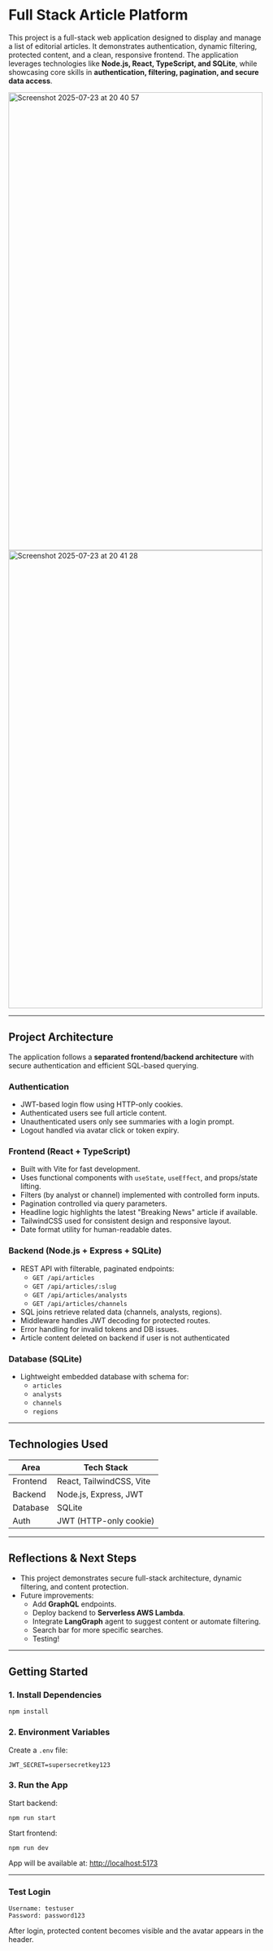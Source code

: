 # Full Stack Article Platform

This project is a full-stack web application designed to display and manage a list of editorial articles. It demonstrates authentication, dynamic filtering, protected content, and a clean, responsive frontend. The application leverages technologies like **Node.js, React, TypeScript, and SQLite**, while showcasing core skills in **authentication, filtering, pagination, and secure data access**.

<img width="500" height="900" alt="Screenshot 2025-07-23 at 20 40 57" src="https://github.com/user-attachments/assets/84983939-ac64-4299-bca7-ae54a6b15600" />

<img width="500" height="900" alt="Screenshot 2025-07-23 at 20 41 28" src="https://github.com/user-attachments/assets/f40b582f-345d-4b04-af6b-d4290c53a121" />

---

## Project Architecture

The application follows a **separated frontend/backend architecture** with secure authentication and efficient SQL-based querying.

### Authentication
- JWT-based login flow using HTTP-only cookies.
- Authenticated users see full article content.
- Unauthenticated users only see summaries with a login prompt.
- Logout handled via avatar click or token expiry.

### Frontend (React + TypeScript)
- Built with Vite for fast development.
- Uses functional components with `useState`, `useEffect`, and props/state lifting.
- Filters (by analyst or channel) implemented with controlled form inputs.
- Pagination controlled via query parameters.
- Headline logic highlights the latest "Breaking News" article if available.
- TailwindCSS used for consistent design and responsive layout.
- Date format utility for human-readable dates.

### Backend (Node.js + Express + SQLite)
- REST API with filterable, paginated endpoints:
  - `GET /api/articles`
  - `GET /api/articles/:slug`
  - `GET /api/articles/analysts`
  - `GET /api/articles/channels`
- SQL joins retrieve related data (channels, analysts, regions).
- Middleware handles JWT decoding for protected routes.
- Error handling for invalid tokens and DB issues.
- Article content deleted on backend if user is not authenticated

### Database (SQLite)
- Lightweight embedded database with schema for:
  - `articles`
  - `analysts`
  - `channels`
  - `regions`

---

## Technologies Used

| Area        | Tech Stack                         |
|-------------|----------------------------------|
| Frontend    | React, TailwindCSS, Vite          |
| Backend     | Node.js, Express, JWT             |
| Database    | SQLite                            |
| Auth        | JWT (HTTP-only cookie)            |

---

## Reflections & Next Steps

- This project demonstrates secure full-stack architecture, dynamic filtering, and content protection.
- Future improvements:
  - Add **GraphQL** endpoints.
  - Deploy backend to **Serverless AWS Lambda**.
  - Integrate **LangGraph** agent to suggest content or automate filtering.
  - Search bar for more specific searches.
  - Testing!

---

## Getting Started

### 1. Install Dependencies

```
npm install
```

### 2. Environment Variables

Create a `.env` file:

```env
JWT_SECRET=supersecretkey123
```

### 3. Run the App

Start backend:

```
npm run start
```

Start frontend:

```
npm run dev
```

App will be available at: [http://localhost:5173](http://localhost:5173)

---

### Test Login

```
Username: testuser
Password: password123
```

After login, protected content becomes visible and the avatar appears in the header.
